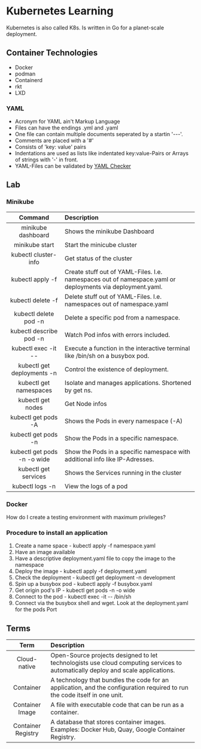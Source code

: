 # Kubernetes Learning

Kubernetes is also called K8s. Is written in Go for a planet-scale deployment.


## Container Technologies

* Docker
* podman
* Containerd
* rkt
* LXD

### YAML

* Acronym for YAML ain't Markup Language
* Files can have the endings .yml and .yaml
* One file can contain multiple documents seperated by a startin '---'.
* Comments are placed with a '#'
* Consists of 'key: value' pairs
* Indentations are used as lists like indentated key:value-Pairs or Arrays of strings with '-' in front.
* YAML-Files can be validated by [YAML Checker](https://yamlchecker.com)

## Lab

### Minikube

| Command | Description |
| :---: | :--- |
| minikube dashboard | Shows the minikube Dashboard |
| minikube start | Start the minicube cluster |
| kubectl cluster-info | Get status of the cluster |
| kubectl apply -f <file> | Create stuff out of YAML-Files. I.e. namespaces out of namespace.yaml or deployments via deployment.yaml. |
| kubectl delete -f <file> | Delete stuff out of YAML-Files. I.e. namespaces out of namespace.yaml |
| kubectl delete pod <podname> -n <namespace> | Delete a specific pod from a namespace. |
| kubectl describe pod <podname> -n <namespace> | Watch Pod infos with errors included. |
| kubectl exec -it <podname> -- <shell> | Execute a function in the interactive terminal like /bin/sh on a busybox pod. |
| kubectl get deployments -n <namespace> | Control the existence of deployment. |
| kubectl get namespaces | Isolate and manages applications. Shortened by get ns. |
| kubectl get nodes | Get Node infos |
| kubectl get pods -A | Shows the Pods in every namespace (-A) |
| kubectl get pods -n <namespace> | Show the Pods in a specific namespace. |
| kubectl get pods -n <namespace> -o wide | Show the Pods in a specific namespace with additional info like IP-Adresses. |
| kubectl get services | Shows the Services running in the cluster |
| kubectl logs <podname> -n <namespace> | View the logs of a pod |





### Docker

How do I create a testing environment with maximum privileges?

### Procedure to install an application

1. Create a name space - kubectl apply -f namespace.yaml
2. Have an image available
3. Have a descriptive deployment.yaml file to copy the image to the namespace
4. Deploy the image - kubectl apply -f deployment.yaml
5. Check the deployment - kubectl get deployment -n development
6. Spin up a busybox pod - kubectl apply -f busybox.yaml
7. Get origin pod's IP - kubectl get pods -n <namespace> -o wide
8. Connect to the pod - kubectl exec -it <bbpodbane> -- /bin/sh
9. Connect via the busybox shell and wget. Look at the deployment.yaml for the pods Port


## Terms

| Term | Description |
| :---: | :--- |
| Cloud-native | Open-Source projects designed to let technologists use cloud computing services to automatically deploy and scale applications. |
| Container | A technology that bundles the code for an application, and the configuration required to run the code itself in one unit. |
| Container Image | A file with executable code that can be run as a container. |
| Container Registry | A database that stores container images. Examples: Docker Hub, Quay, Google Container Registry. |



